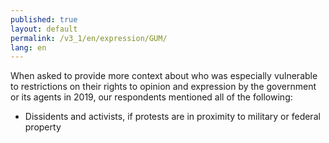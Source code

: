 ```yaml
---
published: true
layout: default
permalink: /v3_1/en/expression/GUM/
lang: en
---
```

When asked to provide more context about who was especially vulnerable to restrictions on their rights to opinion and expression by the government or its agents in 2019, our respondents mentioned all of the following:  

-	Dissidents and activists, if protests are in proximity to military or federal property